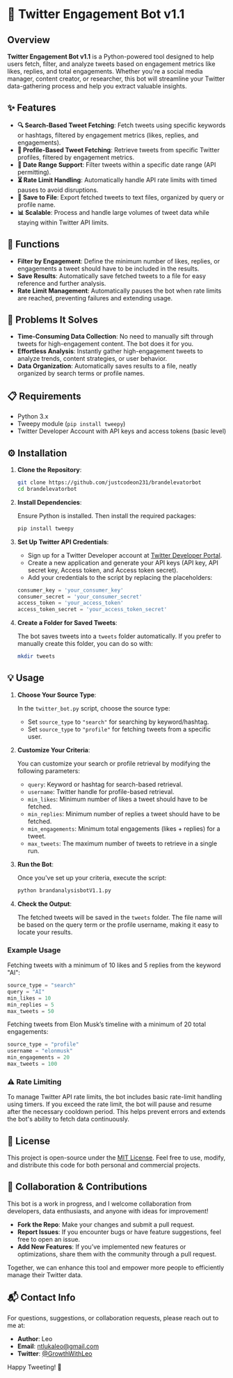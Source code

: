 # 🚀 Twitter Engagement Bot v1.1

## Overview

**Twitter Engagement Bot v1.1** is a Python-powered tool designed to help users fetch, filter, and analyze tweets based on engagement metrics like likes, replies, and total engagements. Whether you're a social media manager, content creator, or researcher, this bot will streamline your Twitter data-gathering process and help you extract valuable insights. 

## ✨ Features

- **🔍 Search-Based Tweet Fetching**: Fetch tweets using specific keywords or hashtags, filtered by engagement metrics (likes, replies, and engagements).
- **👤 Profile-Based Tweet Fetching**: Retrieve tweets from specific Twitter profiles, filtered by engagement metrics.
- **📅 Date Range Support**: Filter tweets within a specific date range (API permitting).
- **⏳ Rate Limit Handling**: Automatically handle API rate limits with timed pauses to avoid disruptions.
- **💾 Save to File**: Export fetched tweets to text files, organized by query or profile name.
- **📊 Scalable**: Process and handle large volumes of tweet data while staying within Twitter API limits.

## 🎯 Functions

- **Filter by Engagement**: Define the minimum number of likes, replies, or engagements a tweet should have to be included in the results.
- **Save Results**: Automatically save fetched tweets to a file for easy reference and further analysis.
- **Rate Limit Management**: Automatically pauses the bot when rate limits are reached, preventing failures and extending usage.

## 🔧 Problems It Solves

- **Time-Consuming Data Collection**: No need to manually sift through tweets for high-engagement content. The bot does it for you.
- **Effortless Analysis**: Instantly gather high-engagement tweets to analyze trends, content strategies, or user behavior.
- **Data Organization**: Automatically saves results to a file, neatly organized by search terms or profile names.

## 📋 Requirements

- Python 3.x
- Tweepy module (`pip install tweepy`)
- Twitter Developer Account with API keys and access tokens (basic level)
  
## ⚙️ Installation

1. **Clone the Repository**:

   ```bash
   git clone https://github.com/justcodeon231/brandelevatorbot
   cd brandelevatorbot
   ```

2. **Install Dependencies**:

   Ensure Python is installed. Then install the required packages:

   ```bash
   pip install tweepy
   ```

3. **Set Up Twitter API Credentials**:

   - Sign up for a Twitter Developer account at [Twitter Developer Portal](https://developer.twitter.com/).
   - Create a new application and generate your API keys (API key, API secret key, Access token, and Access token secret).
   - Add your credentials to the script by replacing the placeholders:

   ```python
   consumer_key = 'your_consumer_key'
   consumer_secret = 'your_consumer_secret'
   access_token = 'your_access_token'
   access_token_secret = 'your_access_token_secret'
   ```

4. **Create a Folder for Saved Tweets**:

   The bot saves tweets into a `tweets` folder automatically. If you prefer to manually create this folder, you can do so with:

   ```bash
   mkdir tweets
   ```

## 💡 Usage

1. **Choose Your Source Type**:

   In the `twitter_bot.py` script, choose the source type:
   - Set `source_type` to `"search"` for searching by keyword/hashtag.
   - Set `source_type` to `"profile"` for fetching tweets from a specific user.

2. **Customize Your Criteria**:

   You can customize your search or profile retrieval by modifying the following parameters:

   - `query`: Keyword or hashtag for search-based retrieval.
   - `username`: Twitter handle for profile-based retrieval.
   - `min_likes`: Minimum number of likes a tweet should have to be fetched.
   - `min_replies`: Minimum number of replies a tweet should have to be fetched.
   - `min_engagements`: Minimum total engagements (likes + replies) for a tweet.
   - `max_tweets`: The maximum number of tweets to retrieve in a single run.

3. **Run the Bot**:

   Once you've set up your criteria, execute the script:

   ```bash
   python brandanalysisbotV1.1.py
   ```

4. **Check the Output**:

   The fetched tweets will be saved in the `tweets` folder. The file name will be based on the query term or the profile username, making it easy to locate your results.

### Example Usage

Fetching tweets with a minimum of 10 likes and 5 replies from the keyword "AI":

```python
source_type = "search"
query = "AI"
min_likes = 10
min_replies = 5
max_tweets = 50
```

Fetching tweets from Elon Musk’s timeline with a minimum of 20 total engagements:

```python
source_type = "profile"
username = "elonmusk"
min_engagements = 20
max_tweets = 100
```

### ⚠️ Rate Limiting

To manage Twitter API rate limits, the bot includes basic rate-limit handling using timers. If you exceed the rate limit, the bot will pause and resume after the necessary cooldown period. This helps prevent errors and extends the bot's ability to fetch data continuously.

## 📜 License

This project is open-source under the [MIT License](LICENSE). Feel free to use, modify, and distribute this code for both personal and commercial projects.

## 🤝 Collaboration & Contributions

This bot is a work in progress, and I welcome collaboration from developers, data enthusiasts, and anyone with ideas for improvement! 

- **Fork the Repo**: Make your changes and submit a pull request.
- **Report Issues**: If you encounter bugs or have feature suggestions, feel free to open an issue.
- **Add New Features**: If you’ve implemented new features or optimizations, share them with the community through a pull request.

Together, we can enhance this tool and empower more people to efficiently manage their Twitter data.

## 📬 Contact Info

For questions, suggestions, or collaboration requests, please reach out to me at:

- **Author**: Leo
- **Email**: ntlukaleo@gmail.com
- **Twitter**: [@GrowthWithLeo](https://twitter.com/GrowthWithLeo)

Happy Tweeting! 🎉
